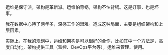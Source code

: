 运维是保守派，架构是革新派。运维怕背锅，架构不怕背锅。这是好事，也是坏事。    

我在数据中心待了两年多，深感工作的艰难。造成这种局面，主要是组织架构和上层因素。    

实际上，在我的规划中，运维和架构是可以很好的合作，比如其中一个方法是，高度自动化，架构提供工具（监控、DevOps平台等），运维来管理、使用。    
